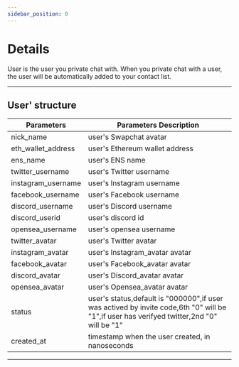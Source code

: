 ```yaml
---
sidebar_position: 0
---
```


# Details
User is the user you private chat with. When you private chat with a user, the user will be automatically added to your contact list.
___

## User' structure

| Parameters  | Parameters Description |
| ----------  | ---------------------- |
|nick_name|user's Swapchat avatar|
|eth_wallet_address|user's Ethereum wallet address|
|ens_name|user's ENS name|
|twitter_username|user's Twitter username|
|instagram_username|user's Instagram username|
|facebook_username|user's Facebook username|
|discord_username|user's Discord username|
|discord_userid|user's discord id|
|opensea_username|user's opensea username|
|twitter_avatar|user's Twitter avatar|
|instagram_avatar|user's Instagram_avatar avatar|
|facebook_avatar|user's Facebook_avatar avatar|
|discord_avatar|user's Discord_avatar avatar|
|opensea_avatar|user's Opensea_avatar avatar|
|status|user's status,default is "000000",if user was actived by invite code,6th "0" will be "1",if user has verifyed twitter,2nd "0" will be "1"|
|created_at|timestamp when the user created, in nanoseconds|
___